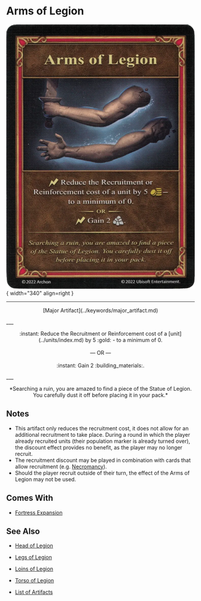 # Arms of Legion

![Arms of Legion](../assets/artifacts_major-arms_of_legion.webp){ width="340" align=right }
___
<p style="text-align: center;" markdown>[Major Artifact](../keywords/major_artifact.md)</p>
___
<p style="text-align: center;" markdown>:instant: Reduce the Recruitment or Reinforcement cost of a [unit](../units/index.md) by 5 :gold: - to a minimum of 0.<br><br>— OR —<br><br>:instant: Gain 2 :building_materials:.</p>
___
<p style="text-align: center;" markdown>*Searching a ruin, you are amazed to find a piece of the Statue of Legion. You carefully dust it off before placing it in your pack.*</p>


## Notes

- This artifact only reduces the recruitment cost, it does not allow for an additional recruitment to take place. During a round in which the player already recruited units (their population marker is already turned over), the discount effect provides no benefit, as the player may no longer recruit.
- The recruitment discount may be played in combination with cards that allow recruitment (e.g. [Necromancy](../abilities/necromancy.md)).
- Should the player recruit outside of their turn, the effect of the Arms of Legion may not be used.


## Comes With

- [Fortress Expansion](../content/fortress_expansion.md)


## See Also

- [Head of Legion](head_of_legion.md)
- [Legs of Legion](legs_of_legion.md)
- [Loins of Legion](loins_of_legion.md)
- [Torso of Legion](torso_of_legion.md)

- [List of Artifacts](index.md)
